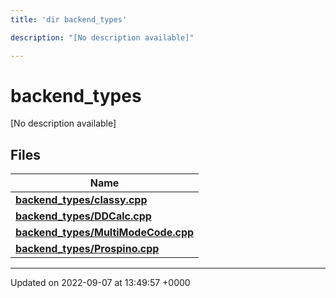 ```yaml
---
title: 'dir backend_types'

description: "[No description available]"

---
```


# backend_types



[No description available]

## Files

| Name           |
| -------------- |
| **[backend_types/classy.cpp](/documentation/code/files/classy_8cpp/#file-classycpp)**  |
| **[backend_types/DDCalc.cpp](/documentation/code/files/ddcalc_8cpp/#file-ddcalccpp)**  |
| **[backend_types/MultiModeCode.cpp](/documentation/code/files/multimodecode_8cpp/#file-multimodecodecpp)**  |
| **[backend_types/Prospino.cpp](/documentation/code/files/prospino_8cpp/#file-prospinocpp)**  |






-------------------------------

Updated on 2022-09-07 at 13:49:57 +0000
